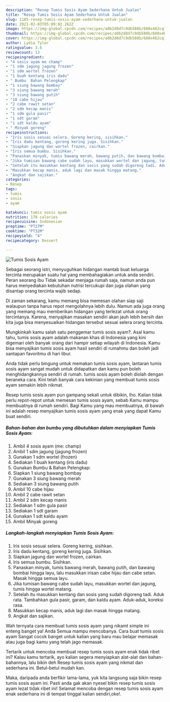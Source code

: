 ```yaml
---
description: "Resep Tumis Sosis Ayam Sederhana Untuk Jualan"
title: "Resep Tumis Sosis Ayam Sederhana Untuk Jualan"
slug: 1185-resep-tumis-sosis-ayam-sederhana-untuk-jualan
date: 2021-02-03T05:09:02.262Z
image: https://img-global.cpcdn.com/recipes/a0b2d8d7c9db588b/680x482cq70/tumis-sosis-ayam-foto-resep-utama.jpg
thumbnail: https://img-global.cpcdn.com/recipes/a0b2d8d7c9db588b/680x482cq70/tumis-sosis-ayam-foto-resep-utama.jpg
cover: https://img-global.cpcdn.com/recipes/a0b2d8d7c9db588b/680x482cq70/tumis-sosis-ayam-foto-resep-utama.jpg
author: Lydia Tyler
ratingvalue: 3.6
reviewcount: 13
recipeingredient:
- "4 sosis ayam me champ"
- "1 sdm jagung jagung frozen"
- "1 sdm wortel frozen"
- "1 buah kentang iris dadu"
- " Bumbu  Bahan Pelengkap"
- "1 siung bawang bombay"
- "3 siung bawang merah"
- "3 siung bawang putih"
- "10 cabe hijau"
- "2 cabe rawit setan"
- "2 sdm kecap manis"
- "1 sdm gula pasir"
- "1 sdt garam"
- "1 sdt kaldu ayam"
- " Minyak goreng"
recipeinstructions:
- "Iris sosis sesuai selera. Goreng kering, sisihkan."
- "Iris dadu kentang, goreng kering juga. Sisihkan."
- "Siapkan jagung dan wortel frozen, cairkan."
- "Iris semua bumbu. Sisihkan."
- "Panaskan minyak, tumis bawang merah, bawang putih, dan bawang bombai hingga layu, lalu masukkan irisan cabe hijau dan cabe setan. Masak hingga semua layu."
- "Jika tumisan bawang cabe sudah layu, masukkan wortel dan jagung, tumis hingga wortel matang."
- "Setelah itu masukkan kentang dan sosis yang sudah digoreng tadi. Aduk rata. Tambahkan gula pasir, garam, dan kaldu ayam. Aduk-aduk, koreksi rasa."
- "Masukkan kecap manis, aduk lagi dan masak hingga matang."
- "Angkat dan sajikan."
categories:
- Resep
tags:
- tumis
- sosis
- ayam

katakunci: tumis sosis ayam 
nutrition: 178 calories
recipecuisine: Indonesian
preptime: "PT27M"
cooktime: "PT32M"
recipeyield: "4"
recipecategory: Dessert

---
```



![Tumis Sosis Ayam](https://img-global.cpcdn.com/recipes/a0b2d8d7c9db588b/680x482cq70/tumis-sosis-ayam-foto-resep-utama.jpg)

Sebagai seorang istri, menyuguhkan hidangan mantab buat keluarga tercinta merupakan suatu hal yang membahagiakan untuk anda sendiri. Peran seorang ibu Tidak sekadar menjaga rumah saja, namun anda pun harus menyediakan kebutuhan nutrisi tercukupi dan juga olahan yang disantap orang tercinta wajib sedap.

Di zaman  sekarang, kamu memang bisa memesan olahan siap saji walaupun tanpa harus repot mengolahnya lebih dulu. Namun ada juga orang yang memang mau memberikan hidangan yang terlezat untuk orang tercintanya. Karena, menyajikan masakan sendiri akan jauh lebih bersih dan kita juga bisa menyesuaikan hidangan tersebut sesuai selera orang tercinta. 



Mungkinkah kamu salah satu penggemar tumis sosis ayam?. Asal kamu tahu, tumis sosis ayam adalah makanan khas di Indonesia yang kini digemari oleh banyak orang dari hampir setiap wilayah di Indonesia. Kamu bisa menyajikan tumis sosis ayam hasil sendiri di rumahmu dan boleh jadi santapan favoritmu di hari libur.

Anda tidak perlu bingung untuk memakan tumis sosis ayam, lantaran tumis sosis ayam sangat mudah untuk didapatkan dan kamu pun boleh menghidangkannya sendiri di rumah. tumis sosis ayam boleh diolah dengan beraneka cara. Kini telah banyak cara kekinian yang membuat tumis sosis ayam semakin lebih nikmat.

Resep tumis sosis ayam pun gampang sekali untuk dibikin, lho. Kalian tidak perlu repot-repot untuk memesan tumis sosis ayam, sebab Kamu mampu membuatnya di rumah sendiri. Bagi Kamu yang mau membuatnya, di bawah ini adalah resep menyajikan tumis sosis ayam yang enak yang dapat Kamu buat sendiri.

<!--inarticleads1-->

##### Bahan-bahan dan bumbu yang dibutuhkan dalam menyiapkan Tumis Sosis Ayam:

1. Ambil 4 sosis ayam (me: champ)
1. Ambil 1 sdm jagung (jagung frozen)
1. Gunakan 1 sdm wortel (frozen)
1. Sediakan 1 buah kentang (iris dadu)
1. Gunakan  Bumbu &amp; Bahan Pelengkap:
1. Siapkan 1 siung bawang bombay
1. Gunakan 3 siung bawang merah
1. Sediakan 3 siung bawang putih
1. Ambil 10 cabe hijau
1. Ambil 2 cabe rawit setan
1. Ambil 2 sdm kecap manis
1. Sediakan 1 sdm gula pasir
1. Sediakan 1 sdt garam
1. Gunakan 1 sdt kaldu ayam
1. Ambil  Minyak goreng




<!--inarticleads2-->

##### Langkah-langkah menyiapkan Tumis Sosis Ayam:

1. Iris sosis sesuai selera. Goreng kering, sisihkan.
1. Iris dadu kentang, goreng kering juga. Sisihkan.
1. Siapkan jagung dan wortel frozen, cairkan.
1. Iris semua bumbu. Sisihkan.
1. Panaskan minyak, tumis bawang merah, bawang putih, dan bawang bombai hingga layu, lalu masukkan irisan cabe hijau dan cabe setan. Masak hingga semua layu.
1. Jika tumisan bawang cabe sudah layu, masukkan wortel dan jagung, tumis hingga wortel matang.
1. Setelah itu masukkan kentang dan sosis yang sudah digoreng tadi. Aduk rata. Tambahkan gula pasir, garam, dan kaldu ayam. Aduk-aduk, koreksi rasa.
1. Masukkan kecap manis, aduk lagi dan masak hingga matang.
1. Angkat dan sajikan.




Wah ternyata cara membuat tumis sosis ayam yang nikamt simple ini enteng banget ya! Anda Semua mampu mencobanya. Cara buat tumis sosis ayam Sangat cocok banget untuk kalian yang baru mau belajar memasak atau juga bagi kamu yang telah jago memasak.

Tertarik untuk mencoba membuat resep tumis sosis ayam enak tidak ribet ini? Kalau kamu tertarik, ayo kalian segera menyiapkan alat-alat dan bahan-bahannya, lalu bikin deh Resep tumis sosis ayam yang nikmat dan sederhana ini. Betul-betul mudah kan. 

Maka, daripada anda berfikir lama-lama, yuk kita langsung saja bikin resep tumis sosis ayam ini. Pasti anda gak akan nyesel bikin resep tumis sosis ayam lezat tidak ribet ini! Selamat mencoba dengan resep tumis sosis ayam enak sederhana ini di tempat tinggal kalian sendiri,oke!.

